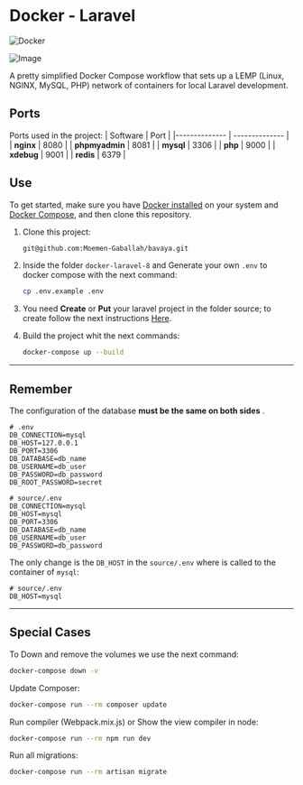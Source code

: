 # Docker - Laravel

![Docker](https://github.com/supermavster/docker-laravel-8/workflows/Docker/badge.svg)

![Image](https://repository-images.githubusercontent.com/309769351/1c0dfc80-1def-11eb-9e5c-641da3e3c9b4)

A pretty simplified Docker Compose workflow that sets up a LEMP (Linux, NGINX, MySQL, PHP) network of containers for local Laravel development.

## Ports

Ports used in the project:
| Software | Port |
|-------------- | -------------- |
| **nginx** | 8080 |
| **phpmyadmin** | 8081 |
| **mysql** | 3306 |
| **php** | 9000 |
| **xdebug** | 9001 |
| **redis** | 6379 |

## Use

To get started, make sure you have [Docker installed](https://docs.docker.com/) on your system and [Docker Compose](https://docs.docker.com/compose/install/), and then clone this repository.

1. Clone this project:

   ```sh
   git@github.com:Moemen-Gaballah/bavaya.git
   ```

2. Inside the folder `docker-laravel-8` and Generate your own `.env` to docker compose with the next command:

   ```sh
   cp .env.example .env
   ```

3. You need **Create** or **Put** your laravel project in the folder source; to create follow the next instructions [Here](source/README.md).

4. Build the project whit the next commands:

   ```sh
   docker-compose up --build
   ```

---

## Remember

The configuration of the database **must be the same on both sides** .

```dotenv
# .env
DB_CONNECTION=mysql
DB_HOST=127.0.0.1
DB_PORT=3306
DB_DATABASE=db_name
DB_USERNAME=db_user
DB_PASSWORD=db_password
DB_ROOT_PASSWORD=secret
```

```dotenv
# source/.env
DB_CONNECTION=mysql
DB_HOST=mysql
DB_PORT=3306
DB_DATABASE=db_name
DB_USERNAME=db_user
DB_PASSWORD=db_password
```

The only change is the `DB_HOST` in the `source/.env` where is called to the container of `mysql`:

```dotenv
# source/.env
DB_HOST=mysql
```

---

## Special Cases

To Down and remove the volumes we use the next command:

```sh
docker-compose down -v
```

Update Composer:

```sh
docker-compose run --rm composer update
```

Run compiler (Webpack.mix.js) or Show the view compiler in node:

```sh
docker-compose run --rm npm run dev
```

Run all migrations:

```sh
docker-compose run --rm artisan migrate
```
